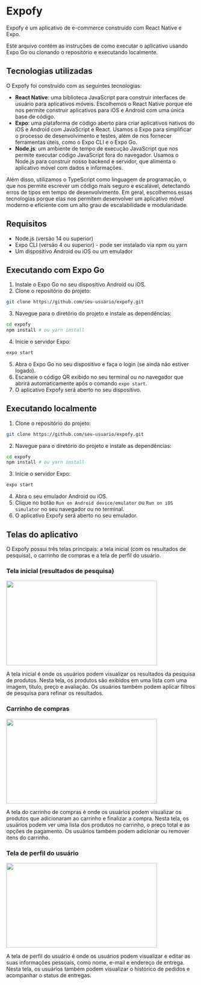 # Expofy

Expofy é um aplicativo de e-commerce construído com React Native e Expo.

Este arquivo contém as instruções de como executar o aplicativo usando Expo Go ou clonando o repositório e executando localmente.

## Tecnologias utilizadas

O Expofy foi construído com as seguintes tecnologias:

- **React Native**: uma biblioteca JavaScript para construir interfaces de usuário para aplicativos móveis. Escolhemos o React Native porque ele nos permite construir aplicativos para iOS e Android com uma única base de código.
- **Expo**: uma plataforma de código aberto para criar aplicativos nativos do iOS e Android com JavaScript e React. Usamos o Expo para simplificar o processo de desenvolvimento e testes, além de nos fornecer ferramentas úteis, como o Expo CLI e o Expo Go.
- **Node.js**: um ambiente de tempo de execução JavaScript que nos permite executar código JavaScript fora do navegador. Usamos o Node.js para construir nosso backend e servidor, que alimenta o aplicativo móvel com dados e informações.

Além disso, utilizamos o TypeScript como linguagem de programação, o que nos permite escrever um código mais seguro e escalável, detectando erros de tipos em tempo de desenvolvimento. Em geral, escolhemos essas tecnologias porque elas nos permitem desenvolver um aplicativo móvel moderno e eficiente com um alto grau de escalabilidade e modularidade.

## Requisitos

- Node.js (versão 14 ou superior)
- Expo CLI (versão 4 ou superior) - pode ser instalado via npm ou yarn
- Um dispositivo Android ou iOS ou um emulador

## Executando com Expo Go

1. Instale o Expo Go no seu dispositivo Android ou iOS.
2. Clone o repositório do projeto:

```bash
git clone https://github.com/seu-usuario/expofy.git
```

3. Navegue para o diretório do projeto e instale as dependências:

```bash
cd expofy
npm install # ou yarn install
```

4. Inicie o servidor Expo:

```bash
expo start
```

5. Abra o Expo Go no seu dispositivo e faça o login (se ainda não estiver logado).
6. Escaneie o código QR exibido no seu terminal ou no navegador que abrirá automaticamente após o comando `expo start`.
7. O aplicativo Expofy será aberto no seu dispositivo.

## Executando localmente

1. Clone o repositório do projeto:

```bash
git clone https://github.com/seu-usuario/expofy.git
```

2. Navegue para o diretório do projeto e instale as dependências:

```bash
cd expofy
npm install # ou yarn install
```

3. Inicie o servidor Expo:

```bash
expo start
```

4. Abra o seu emulador Android ou iOS.
5. Clique no botão `Run on Android device/emulator` ou `Run on iOS simulator` no seu navegador ou no terminal.
6. O aplicativo Expofy será aberto no seu emulador.

## Telas do aplicativo

O Expofy possui três telas principais: a tela inicial (com os resultados de pesquisa), o carrinho de compras e a tela de perfil do usuário.

### Tela inicial (resultados de pesquisa)

<img src="https://user-images.githubusercontent.com/100056112/231034389-f5c7e44a-a8be-4c53-ad6e-d7543c3fc29f.png" width="400" height="225">

A tela inicial é onde os usuários podem visualizar os resultados da pesquisa de produtos. Nesta tela, os produtos são exibidos em uma lista com uma imagem, título, preço e avaliação. Os usuários também podem aplicar filtros de pesquisa para refinar os resultados.

### Carrinho de compras

<img src="[https://user-images.githubusercontent.com/100056112/231034389-f5c7e44a-a8be-4c53-ad6e-d7543c3fc29f.png](https://user-images.githubusercontent.com/100056112/231034483-4e1cb4b3-d248-4466-8cd2-1e1ba655c2d9.png)" width="400" height="225">

A tela do carrinho de compras é onde os usuários podem visualizar os produtos que adicionaram ao carrinho e finalizar a compra. Nesta tela, os usuários podem ver uma lista dos produtos no carrinho, o preço total e as opções de pagamento. Os usuários também podem adicionar ou remover itens do carrinho.

### Tela de perfil do usuário

<img src="https://user-images.githubusercontent.com/100056112/231034515-dfc70b04-f62f-4b34-86e2-3c6f99dfc034.png" width="400" height="225">

A tela de perfil do usuário é onde os usuários podem visualizar e editar as suas informações pessoais, como nome, e-mail e endereço de entrega. Nesta tela, os usuários também podem visualizar o histórico de pedidos e acompanhar o status de entregas.
